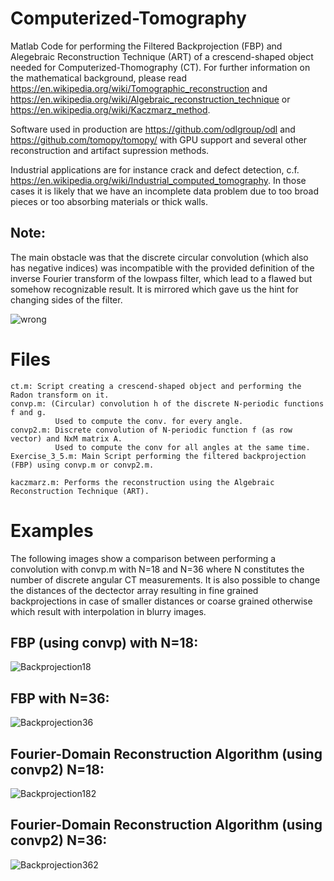 # Computerized-Tomography
Matlab Code for performing the Filtered Backprojection (FBP) and Alegebraic Reconstruction Technique (ART) of a crescend-shaped object needed for Computerized-Thomography (CT).
For further information on the mathematical background, please read https://en.wikipedia.org/wiki/Tomographic_reconstruction and https://en.wikipedia.org/wiki/Algebraic_reconstruction_technique or https://en.wikipedia.org/wiki/Kaczmarz_method.

Software used in production are https://github.com/odlgroup/odl and https://github.com/tomopy/tomopy/ with GPU support and several other reconstruction and artifact supression methods.

Industrial applications are for instance crack and defect detection, c.f. https://en.wikipedia.org/wiki/Industrial_computed_tomography. In those cases it is likely that we have an incomplete data problem due to too broad pieces or too absorbing materials or thick walls.

## Note: 
The main obstacle was that the discrete circular convolution (which also has negative indices) was incompatible with the provided definition of the inverse Fourier transform of the lowpass filter, which lead to a flawed but somehow recognizable result. It is mirrored which gave us the hint for changing sides of the filter.

![wrong](https://github.com/Kogl1n/Computerized-Tomography/raw/master/images/wrong.png)

# Files
```
ct.m: Script creating a crescend-shaped object and performing the Radon transform on it.
convp.m: (Circular) convolution h of the discrete N-periodic functions f and g. 
          Used to compute the conv. for every angle.
convp2.m: Discrete convolution of N-periodic function f (as row vector) and NxM matrix A. 
          Used to compute the conv for all angles at the same time.
Exercise_3_5.m: Main Script performing the filtered backprojection (FBP) using convp.m or convp2.m.

kaczmarz.m: Performs the reconstruction using the Algebraic Reconstruction Technique (ART).
```

# Examples
The following images show a comparison between performing a convolution with convp.m with N=18 and N=36 where N constitutes the number of discrete angular CT measurements. It is also possible to change the distances of the dectector array resulting in fine grained backprojections in case of smaller distances or coarse grained otherwise which result with interpolation in blurry images.

## FBP (using convp) with N=18:
![Backprojection18](https://github.com/Kogl1n/Computerized-Tomography/raw/master/images/Crescend-Shaped%20Backprojection%20%20for%20N%3D18with%20convp1.png)
##  FBP  with N=36:
![Backprojection36](https://github.com/Kogl1n/Computerized-Tomography/raw/master/images/Crescend-Shaped%20Backprojection%20%20for%20N%3D36with%20convp1.png)

## Fourier-Domain Reconstruction Algorithm (using convp2) N=18:
![Backprojection182](https://github.com/Kogl1n/Computerized-Tomography/raw/master/images/Crescend-Shaped%20Backprojection%20%20for%20N%3D18with%20convp2.png)
## Fourier-Domain Reconstruction Algorithm (using convp2) N=36:
![Backprojection362](https://github.com/Kogl1n/Computerized-Tomography/raw/master/images/Crescend-Shaped%20Backprojection%20%20for%20N%3D36with%20convp2.png)


